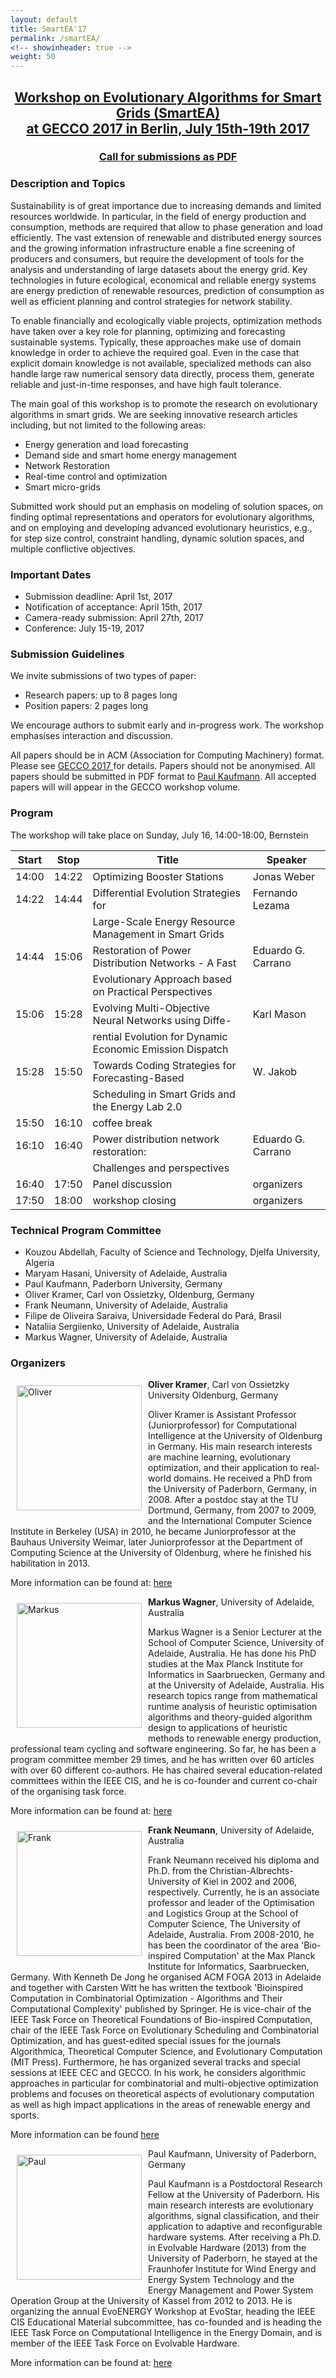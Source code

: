 ```yaml
---
layout: default
title: SmartEA'17
permalink: /smartEA/
<!-- showinheader: true -->
weight: 50
---
```

<center>
<h2><b><a href="http://gecco-2017.sigevo.org/index.html/Workshops#id_Evolutionary%20Methods%20for%20Smart%20Grid%20Applications">Workshop on Evolutionary Algorithms for Smart Grids (SmartEA)<br>at ​GECCO 2017 in Berlin, July 15th-19th 2017</a></b></h2>

<h3><a href="{{ site.baseurl }}/assets/SmartEA-CfP.pdf">Call for submissions as PDF</a></h3>

</center>

<h3><b>Description and Topics</b></h3>


Sustainability is of great importance due to increasing demands and limited resources worldwide. In particular, in the field of energy production and consumption, methods are required that allow to phase generation and load efficiently. The vast extension of renewable and distributed energy sources and the growing information infrastructure enable a fine screening of producers and consumers, but require the development of tools for the analysis and understanding of large datasets about the energy grid. Key technologies in future ecological, economical and reliable energy systems are energy prediction of renewable resources, prediction of consumption as well as efficient planning and control strategies for network stability.

To enable financially and ecologically viable projects, optimization methods have taken over a key role for planning, optimizing and forecasting sustainable systems. Typically, these approaches make use of domain knowledge in order to achieve the required goal. Even in the case that explicit domain knowledge is not available, specialized methods can also handle large raw numerical sensory data directly, process them, generate reliable and just-in-time responses, and have high fault tolerance.

The main goal of this workshop is to promote the research on evolutionary algorithms in smart grids. We are seeking innovative research articles including, but not limited to the following areas:

- Energy generation and load forecasting
- Demand side and smart home energy management
- Network Restoration
- Real-time control and optimization
- Smart micro-grids

Submitted work should put an emphasis on modeling of solution spaces, on finding optimal representations and operators for evolutionary algorithms, and on employing and developing advanced evolutionary heuristics, e.g., for step size control, constraint handling, dynamic solution spaces, and multiple conflictive objectives.


<h3><b>Important Dates</b></h3>

- Submission deadline: 	April 1st, 2017
- Notification of acceptance: 	April 15th, 2017
- Camera-ready submission: 	April 27th, 2017
- Conference: July 15-19, 2017

<h3><b>Submission Guidelines</b></h3>

We invite submissions of two types of paper:

- Research papers: up to 8 pages long
- Position papers: 2 pages long

We encourage authors to submit early and in-progress work. The workshop emphasises interaction and discussion.

All papers should be in ACM (Association for Computing Machinery) format. Please see <a href="http://gecco-2017.sigevo.org"> GECCO 2017 </a> for details. Papers should not be anonymised. All papers should be submitted in PDF format to <a href="mailto:paul.kaufmann@uni-paderborn.de">Paul Kaufmann</a>. All accepted papers will will appear in the GECCO workshop volume.


<h3><b>Program</b></h3>

The workshop will take place on Sunday, July 16, 14:00-18:00, Bernstein

| Start | Stop  | Title                                                    | Speaker             |
| ----- | ----- | -------------------------------------------------------- | ------------------- |
| 14:00 | 14:22 | Optimizing Booster Stations                              | Jonas Weber         |
| 14:22 | 14:44 | Differential Evolution Strategies for                    | Fernando Lezama     |
|       |       | Large-Scale Energy Resource Management in Smart Grids    |                     |
| 14:44 | 15:06 | Restoration of Power Distribution Networks - A Fast      | Eduardo G. Carrano  |
|       |       | Evolutionary Approach based on Practical Perspectives    |                     |
| 15:06 | 15:28 | Evolving Multi-Objective Neural Networks using Diffe-    | Karl Mason          |
|       |       | rential Evolution for Dynamic Economic Emission Dispatch |                     |
| 15:28 | 15:50 | Towards Coding Strategies for Forecasting-Based          | W. Jakob            |
|       |       | Scheduling in Smart Grids and the Energy Lab 2.0         |                     |
| 15:50 | 16:10 | coffee break                                             |                     |
| 16:10 | 16:40 | Power distribution network restoration:                  | Eduardo G. Carrano  |
|       |       | Challenges and perspectives                              |                     |
| 16:40 | 17:50 | Panel discussion                                         | organizers          |
| 17:50 | 18:00 | workshop closing                                         | organizers          |


<h3><b>Technical Program Committee</b></h3>

- Kouzou Abdellah, Faculty of Science and Technology, Djelfa University, Algeria
- Maryam Hasani, University of Adelaide, Australia
- Paul Kaufmann, Paderborn University, Germany
- Oliver Kramer, Carl von Ossietzky, Oldenburg, Germany
- Frank Neumann, University of Adelaide, Australia
- Filipe de Oliveira Saraiva, Universidade Federal do Pará, Brasil
- Nataliia Sergiienko, University of Adelaide, Australia
- Markus Wagner, University of Adelaide, Australia

<h3><b>Organizers</b></h3>

<div style="float: left">
    <a href="{{ site.baseurl }}/"><img src="{{ site.baseurl }}/assets/oliver.jpeg" alt="Oliver" height="200" hspace="10" vspace="10"></a>
</div>

<b>Oliver Kramer</b>, Carl von Ossietzky University Oldenburg, Germany

Oliver Kramer is Assistant Professor (Juniorprofessor) for Computational Intelligence at the University of Oldenburg in Germany. His main research interests are machine learning, evolutionary optimization, and their application to real-world domains. He received a PhD from the University of Paderborn, Germany, in 2008. After a postdoc stay at the TU Dortmund, Germany, from 2007 to 2009, and the International Computer Science Institute in Berkeley (USA) in 2010, he became Juniorprofessor at the Bauhaus University Weimar, later Juniorprofessor at the Department of Computing Science at the University of Oldenburg, where he finished his habilitation in 2013.


More information can be found at: <a href="http://www.ci.uni-oldenburg.de">here</a>


<div style="float: left">
    <a href="{{ site.baseurl }}/"><img src="{{ site.baseurl }}/assets/mw-cyclists.jpeg" alt="Markus" height="200" hspace="10" vspace="10"></a>
</div>

<b>Markus Wagner</b>, University of Adelaide, Australia

Markus Wagner is a Senior Lecturer at the School of Computer Science, University of Adelaide, Australia. He has done his PhD studies at the Max Planck
Institute for Informatics in Saarbruecken, Germany and at the University of
Adelaide, Australia. His research topics range from mathematical runtime
analysis of heuristic optimisation algorithms and theory-guided algorithm
design to applications of heuristic methods to renewable energy production,
professional team cycling and software engineering. So far, he has been a program committee member 29 times, and he has written over 60 articles with over 60 different co-authors. He has chaired several education-related committees within the IEEE CIS, and he is co-founder and current co-chair of the organising task force.

More information can be found at: <a href="http://cs.adelaide.edu.au/~markus">here</a>

<div style="float: left">
    <a href="{{ site.baseurl }}/"><img src="{{ site.baseurl }}/assets/FrankCS.jpeg" alt="Frank" height="200" hspace="10" vspace="10"></a>
</div>

​<b>Frank Neumann</b>, University of Adelaide, Australia

Frank Neumann received his diploma and Ph.D. from the Christian-Albrechts-University of Kiel in 2002 and 2006, respectively. Currently, he is an associate professor and leader of the Optimisation and Logistics Group at the School of Computer Science, The University of Adelaide, Australia. From 2008-2010, he has been the coordinator of the area 'Bio-inspired Computation' at the Max Planck Institute for Informatics, Saarbruecken, Germany. With Kenneth De Jong he organised ACM FOGA 2013 in Adelaide and together with Carsten Witt he has written the textbook 'Bioinspired Computation in Combinatorial Optimization - Algorithms and Their Computational Complexity' published by Springer. He is vice-chair of the IEEE Task Force on Theoretical Foundations of Bio-inspired Computation, chair of the IEEE Task Force on Evolutionary Scheduling and Combinatorial Optimization, and has guest-edited special issues for the journals Algorithmica, Theoretical Computer Science, and Evolutionary Computation (MIT Press). Furthermore, he has organized several tracks and special sessions at IEEE CEC and GECCO. In his work, he considers algorithmic approaches in particular for combinatorial and multi-objective optimization problems and focuses on theoretical aspects of evolutionary computation as well as high impact applications in the areas of renewable energy and sports.


More information can be found <a href ="http://cs.adelaide.edu.au/~frank">here</a>



<div style="float: left">
    <a href="{{ site.baseurl }}/"><img src="{{ site.baseurl }}/assets/paul.jpg" alt="Paul" height="200" hspace="10" vspace="10"></a>
</div>

<a>Paul Kaufmann</a>, University of Paderborn, Germany

Paul Kaufmann is a Postdoctoral Research Fellow at the University of Paderborn. His main research interests are evolutionary algorithms, signal classification, and their application to adaptive and reconfigurable hardware systems. After receiving a Ph.D. in Evolvable Hardware (2013) from the University of Paderborn, he stayed at the Fraunhofer Institute for Wind Energy and Energy System Technology and the Energy Management and Power System Operation Group at the University of Kassel from 2012 to 2013. He is organizing the annual EvoENERGY Workshop at EvoStar, heading the IEEE CIS Educational Material subcommittee, has co-founded and is heading the IEEE Task Force on Computational Intelligence in the Energy Domain, and is member of the IEEE Task Force on Evolvable Hardware.

More information can be found at: <a href="https://sites.google.com/site/paulkaufmann/">here</a>



